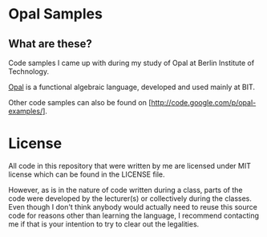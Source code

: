 Opal Samples
=============

What are these?
---------------

Code samples I came up with during my study of Opal at Berlin Institute of Technology.

[Opal](http://projects.uebb.tu-berlin.de/opal/trac) is a functional algebraic language, developed and used mainly at BIT.

Other code samples can also be found on [http://code.google.com/p/opal-examples/].

License
========

All code in this repository that were written by me are licensed under MIT license which can be found in the LICENSE file.

However, as is in the nature of code written during a class, parts of the code were developed by the lecturer(s) or collectively during the classes. Even though I don't think anybody would actually need to reuse this source code for reasons other than learning the language, I recommend contacting me if that is your intention to try to clear out the legalities.
